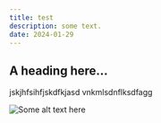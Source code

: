 ```yaml
---
title: test
description: some text.
date: 2024-01-29
---
```


## A heading here...

jskjhfsihfjskdfkjasd
vnkmlsdnflksdfagg

![Some alt text here](Screenshot-2024-01-29-at-14.14.33.png)